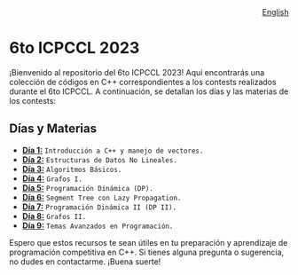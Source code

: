 <div align="right">
  <a href="README.md">English</a>
</div>

# 6to ICPCCL 2023
¡Bienvenido al repositorio del 6to ICPCCL 2023! Aquí encontrarás una colección de códigos en C++ correspondientes a los contests realizados durante el 6to ICPCCL. A continuación, se detallan los días y las materias de los contests:

## Días y Materias

- **[Día 1:](1st%20day/README.md)** `Introducción a C++ y manejo de vectores.`
- **[Día 2:](2nd%20day/README.md)** `Estructuras de Datos No Lineales.`
- **[Día 3:](3rd%20day/README.md)** `Algoritmos Básicos.`
- **[Día 4:](4th%20day/README.md)** `Grafos I.` 
- **[Día 5:](5th%20day/README.md)** `Programación Dinámica (DP).`
- **[Día 6:](6th%20day/README.md)** `Segment Tree con Lazy Propagation.`
- **[Día 7:](7th%20day/README.md)** `Programación Dinámica II (DP II).`
- **[Día 8:](8th%20day/README.md)** `Grafos II.`
- **[Día 9:](9th%20day/README.md)** `Temas Avanzados en Programación.`

Espero que estos recursos te sean útiles en tu preparación y aprendizaje de programación competitiva en C++. Si tienes alguna pregunta o sugerencia, no dudes en contactarme. ¡Buena suerte!
